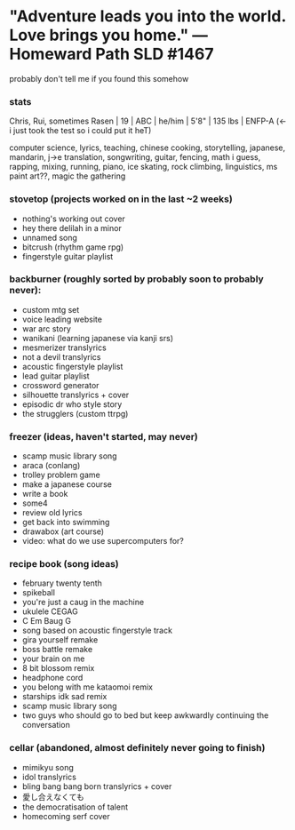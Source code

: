 # "Adventure leads you into the world. Love brings you home." — Homeward Path SLD #1467

probably don't tell me if you found this somehow

### stats
Chris, Rui, sometimes Rasen | 19 | ABC | he/him | 5'8" | 135 lbs | ENFP-A (<- i just took the test so i could put it heT)

computer science, lyrics, teaching, chinese cooking, storytelling, japanese, mandarin, j->e translation, songwriting, guitar, fencing, 
math i guess, rapping, mixing, running, piano, ice skating, rock climbing, linguistics, ms paint art??, magic the gathering

### stovetop (projects worked on in the last ~2 weeks)
- nothing's working out cover
- hey there delilah in a minor
- unnamed song
- bitcrush (rhythm game rpg)
- fingerstyle guitar playlist

### backburner (roughly sorted by probably soon to probably never):
- custom mtg set
- voice leading website
- war arc story
- wanikani (learning japanese via kanji srs)
- mesmerizer translyrics
- not a devil translyrics
- acoustic fingerstyle playlist
- lead guitar playlist
- crossword generator
- silhouette translyrics + cover
- episodic dr who style story
- the strugglers (custom ttrpg)

### freezer (ideas, haven't started, may never)
- scamp music library song
- araca (conlang)
- trolley problem game
- make a japanese course
- write a book
- some4
- review old lyrics
- get back into swimming
- drawabox (art course)
- video: what do we use supercomputers for?

### recipe book (song ideas)
- february twenty tenth
- spikeball
- you're just a caug in the machine
- ukulele CEGAG
- C Em Baug G
- song based on acoustic fingerstyle track
- gira yourself remake
- boss battle remake
- your brain on me
- 8 bit blossom remix
- headphone cord
- you belong with me kataomoi remix
- starships idk sad remix
- scamp music library song
- two guys who should go to bed but keep awkwardly continuing the conversation

### cellar (abandoned, almost definitely never going to finish)
- mimikyu song
- idol translyrics
- bling bang bang born translyrics + cover
- 愛し合えなくても
- the democratisation of talent
- homecoming serf cover
